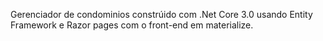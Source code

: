 Gerenciador de condominios constrúido com .Net Core 3.0 usando Entity Framework e Razor pages com o front-end em materialize. 
